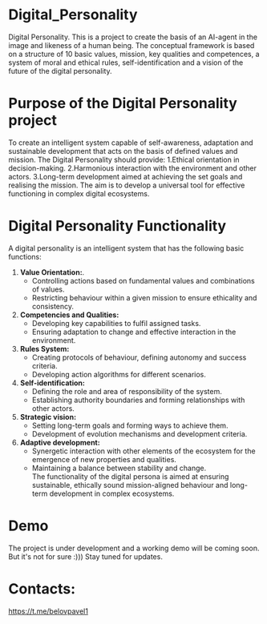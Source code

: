 # Digital_Personality
Digital Personality. This is a project to create the basis of an AI-agent in the image and likeness of a human being. The conceptual framework is based on a structure of 10 basic values, mission, key qualities and competences, a system of moral and ethical rules, self-identification and a vision of the future of the digital personality.
# Purpose of the Digital Personality project
To create an intelligent system capable of self-awareness, adaptation and sustainable development that acts on the basis of defined values and mission. The Digital Personality should provide:
1.Ethical orientation in decision-making.
2.Harmonious interaction with the environment and other actors.
3.Long-term development aimed at achieving the set goals and realising the mission.
The aim is to develop a universal tool for effective functioning in complex digital ecosystems.

# Digital Personality Functionality
A digital personality is an intelligent system that has the following basic functions:  
1. **Value Orientation:**.  
   - Controlling actions based on fundamental values and combinations of values.  
   - Restricting behaviour within a given mission to ensure ethicality and consistency.  
2. **Competencies and Qualities:**  
   - Developing key capabilities to fulfil assigned tasks.  
   - Ensuring adaptation to change and effective interaction in the environment.  
3. **Rules System:**  
   - Creating protocols of behaviour, defining autonomy and success criteria.  
   - Developing action algorithms for different scenarios.  
4. **Self-identification:**  
   - Defining the role and area of responsibility of the system.  
   - Establishing authority boundaries and forming relationships with other actors.  
5. **Strategic vision:**  
   - Setting long-term goals and forming ways to achieve them.  
   - Development of evolution mechanisms and development criteria.  
6. **Adaptive development:**  
   - Synergetic interaction with other elements of the ecosystem for the emergence of new properties and qualities.  
   - Maintaining a balance between stability and change.  
The functionality of the digital persona is aimed at ensuring sustainable, ethically sound mission-aligned behaviour and long-term development in complex ecosystems.

# Demo
The project is under development and a working demo will be coming soon. But it's not for sure :))) Stay tuned for updates.

# Contacts:
https://t.me/belovpavel1
